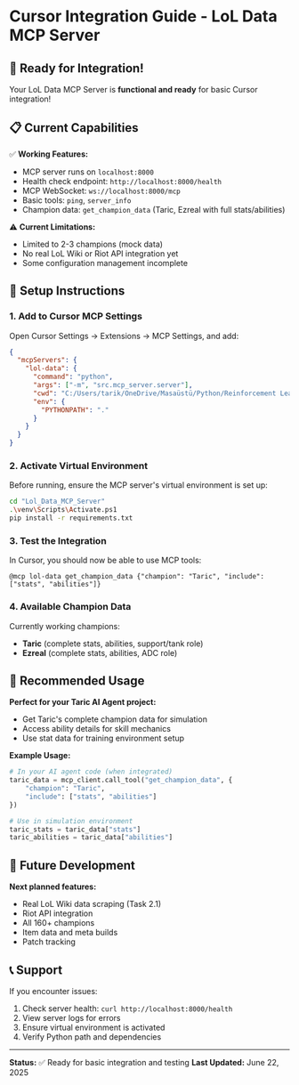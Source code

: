 # Cursor Integration Guide - LoL Data MCP Server

## 🚀 Ready for Integration!

Your LoL Data MCP Server is **functional and ready** for basic Cursor integration!

## 📋 Current Capabilities

✅ **Working Features:**
- MCP server runs on `localhost:8000`
- Health check endpoint: `http://localhost:8000/health`
- MCP WebSocket: `ws://localhost:8000/mcp`
- Basic tools: `ping`, `server_info`
- Champion data: `get_champion_data` (Taric, Ezreal with full stats/abilities)

⚠️ **Current Limitations:**
- Limited to 2-3 champions (mock data)
- No real LoL Wiki or Riot API integration yet
- Some configuration management incomplete

## 🔧 Setup Instructions

### 1. Add to Cursor MCP Settings

Open Cursor Settings → Extensions → MCP Settings, and add:

```json
{
  "mcpServers": {
    "lol-data": {
      "command": "python",
      "args": ["-m", "src.mcp_server.server"],
      "cwd": "C:/Users/tarik/OneDrive/Masaüstü/Python/Reinforcement Learning Projects/Project Taric/Lol_Data_MCP_Server",
      "env": {
        "PYTHONPATH": "."
      }
    }
  }
}
```

### 2. Activate Virtual Environment

Before running, ensure the MCP server's virtual environment is set up:

```bash
cd "Lol_Data_MCP_Server"
.\venv\Scripts\Activate.ps1
pip install -r requirements.txt
```

### 3. Test the Integration

In Cursor, you should now be able to use MCP tools:

```
@mcp lol-data get_champion_data {"champion": "Taric", "include": ["stats", "abilities"]}
```

### 4. Available Champion Data

Currently working champions:
- **Taric** (complete stats, abilities, support/tank role)
- **Ezreal** (complete stats, abilities, ADC role)

## 🎯 Recommended Usage

**Perfect for your Taric AI Agent project:**
- Get Taric's complete champion data for simulation
- Access ability details for skill mechanics
- Use stat data for training environment setup

**Example Usage:**
```python
# In your AI agent code (when integrated)
taric_data = mcp_client.call_tool("get_champion_data", {
    "champion": "Taric",
    "include": ["stats", "abilities"]
})

# Use in simulation environment
taric_stats = taric_data["stats"]
taric_abilities = taric_data["abilities"]
```

## 🚧 Future Development

**Next planned features:**
- Real LoL Wiki data scraping (Task 2.1)
- Riot API integration
- All 160+ champions
- Item data and meta builds
- Patch tracking

## 📞 Support

If you encounter issues:
1. Check server health: `curl http://localhost:8000/health`
2. View server logs for errors
3. Ensure virtual environment is activated
4. Verify Python path and dependencies

---

**Status:** ✅ Ready for basic integration and testing
**Last Updated:** June 22, 2025 